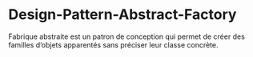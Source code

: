 # Design-Pattern-Abstract-Factory
Fabrique abstraite est un patron de conception qui permet
de créer des familles d’objets apparentés sans préciser leur
classe concrète.
